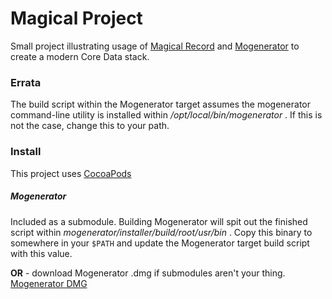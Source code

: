 # Magical Project

Small project illustrating usage of [Magical Record](https://github.com/magicalpanda/MagicalRecord) and [Mogenerator](https://github.com/rentzsch/mogenerator) to create a modern Core Data stack.

### Errata
The build script within the Mogenerator target assumes the mogenerator command-line utility is installed within _/opt/local/bin/mogenerator_ . If this is not the case, change this to your path.

### Install
This project uses [CocoaPods](http://cocoapods.org)

##### Mogenerator
Included as a submodule. Building Mogenerator will spit out the finished script within _mogenerator/installer/build/root/usr/bin_ . Copy this binary to somewhere in your ```$PATH``` and update the Mogenerator target build script with this value. 

__OR__ - download Mogenerator .dmg if submodules aren't your thing.
[Mogenerator DMG](http://rentzsch.github.io/mogenerator/)
